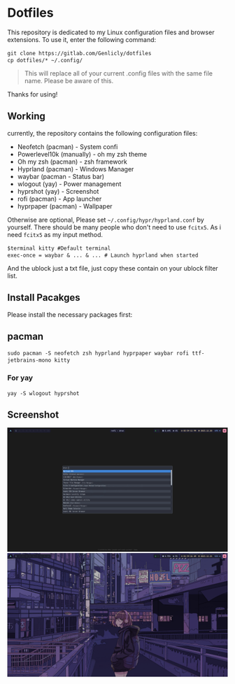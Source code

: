 # Dotfiles

This repository is dedicated to my Linux configuration files and browser extensions. To use it, enter the following command:

```shell
git clone https://gitlab.com/Genlicly/dotfiles
cp dotfiles/* ~/.config/
```

>This will replace all of your current .config files with the same file name. Please be aware of this.

Thanks for using!

## Working

currently, the repository contains the following configuration files:

- Neofetch (pacman) - System confi
- Powerlevel10k (manually) - oh my zsh theme
- Oh my zsh (pacman) - zsh framework
- Hyprland (pacman) - Windows Manager
- waybar (pacman - Status bar)
- wlogout (yay) - Power management
- hyprshot (yay) - Screenshot
- rofi (pacman) - App launcher
- hyprpaper (pacman) - Wallpaper

Otherwise are optional, Please set `~/.config/hypr/hyprland.conf` by yourself. There should be many people who don't need to use `fcitx5`. As i need `fcitx5` as my input method.

```shell
$terminal kitty #Default terminal
exec-once = waybar & ... & ... # Launch hyprland when started
```

And the ublock just a txt file, just copy these contain on your ublock filter list.

## Install Pacakges

Please install the necessary packages first:

## pacman

```shell
sudo pacman -S neofetch zsh hyprland hyprpaper waybar rofi ttf-jetbrains-mono kitty
```

### For yay

```shell
yay -S wlogout hyprshot
```

## Screenshot

![hyprland](./hyprland.png)
![hyprland-2](./hyprland-2.png)
